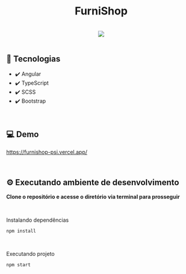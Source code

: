 <h1 align="center">
  FurniShop
</h1>

<br />

<div align="center">
  <img src="https://user-images.githubusercontent.com/54766216/175364139-457ea2bd-7405-4259-83df-04d6b9cf1acd.png">
</div>

<br />

## 🚀 Tecnologias

- ✔️ Angular
- ✔️ TypeScript
- ✔️ SCSS
- ✔️ Bootstrap

<br />

## 💻 Demo

<a href="https://furnishop-psi.vercel.app/" target="_blank">https://furnishop-psi.vercel.app/</a>

<br />

## ⚙️ Executando ambiente de desenvolvimento

<strong>Clone o repositório e acesse o diretório via terminal para prosseguir</strong>

<br/>

<span>Instalando dependências</span>

```
npm install
```

<br/>

<span>Executando projeto</span>

```
npm start
```

